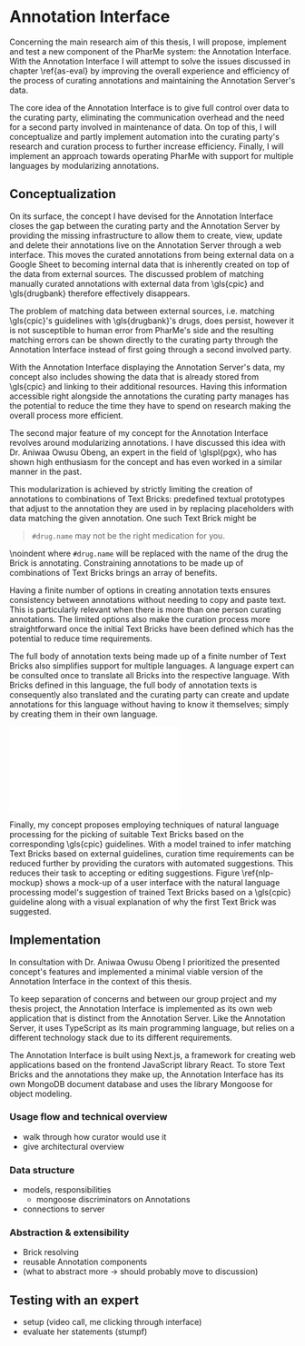 # Annotation Interface

Concerning the main research aim of this thesis, I will propose, implement and
test a new component of the PharMe system: the Annotation Interface. With the
Annotation Interface I will attempt to solve the issues discussed in chapter
\ref{as-eval} by improving the overall experience and efficiency of the process
of curating annotations and maintaining the Annotation Server's data.

The core idea of the Annotation Interface is to give full control over data to
the curating party, eliminating the communication overhead and the need for a
second party involved in maintenance of data. On top of this, I will
conceptualize and partly implement automation into the curating party's research
and curation process to further increase efficiency. Finally, I will implement
an approach towards operating PharMe with support for multiple languages by
modularizing annotations.

## Conceptualization

On its surface, the concept I have devised for the Annotation Interface closes
the gap between the curating party and the Annotation Server by providing the
missing infrastructure to allow them to create, view, update and delete their
annotations live on the Annotation Server through a web interface. This moves
the curated annotations from being external data on a Google Sheet to becoming
internal data that is inherently created on top of the data from external
sources. The discussed problem of matching manually curated annotations with
external data from \gls{cpic} and \gls{drugbank} therefore effectively
disappears.

The problem of matching data between external sources, i.e. matching
\gls{cpic}'s guidelines with \gls{drugbank}'s drugs, does persist, however it is
not susceptible to human error from PharMe's side and the resulting matching
errors can be shown directly to the curating party through the Annotation
Interface instead of first going through a second involved party.

With the Annotation Interface displaying the Annotation Server's data, my
concept also includes showing the data that is already stored from \gls{cpic}
and linking to their additional resources. Having this information accessible
right alongside the annotations the curating party manages has the potential to
reduce the time they have to spend on research making the overall process more
efficient.

The second major feature of my concept for the Annotation Interface revolves
around modularizing annotations. I have discussed this idea with Dr. Aniwaa
Owusu Obeng, an expert in the field of \glspl{pgx}, who has shown high
enthusiasm for the concept and has even worked in a similar manner in the past.

This modularization is achieved by strictly limiting the creation of annotations
to combinations of Text Bricks: predefined textual prototypes that adjust to
the annotation they are used in by replacing placeholders with data matching the
given annotation. One such Text Brick might be

> `#drug.name` may not be the right medication for you.

\noindent where `#drug.name` will be replaced with the name of the drug the
Brick is annotating. Constraining annotations to be made up of combinations of
Text Bricks brings an array of benefits.

Having a finite number of options in creating annotation texts ensures
consistency between annotations without needing to copy and paste text. This is
particularly relevant when there is more than one person curating annotations.
The limited options also make the curation process more straightforward once the
initial Text Bricks have been defined which has the potential to reduce time
requirements.

The full body of annotation texts being made up of a finite number of Text
Bricks also simplifies support for multiple languages. A language expert can be
consulted once to translate all Bricks into the respective language. With Bricks
defined in this language, the full body of annotation texts is consequently also
translated and the curating party can create and update annotations for this
language without having to know it themselves; simply by creating them in their
own language.

![Conceptualized suggestion of Text Bricks based on \gls{cpic} guideline
[@lee_clinical_2022] \label{nlp-mockup}](output.pdf)

Finally, my concept proposes employing techniques of natural language processing
for the picking of suitable Text Bricks based on the corresponding \gls{cpic}
guidelines. With a model trained to infer matching Text Bricks based on external
guidelines, curation time requirements can be reduced further by providing the
curators with automated suggestions. This reduces their task to accepting or
editing suggestions. Figure \ref{nlp-mockup} shows a mock-up of a user interface
with the natural language processing model's suggestion of trained Text Bricks
based on a \gls{cpic} guideline along with a visual explanation of why the first
Text Brick was suggested.

## Implementation

In consultation with Dr. Aniwaa Owusu Obeng I prioritized the presented
concept's features and implemented a minimal viable version of the Annotation
Interface in the context of this thesis.

To keep separation of concerns and between our group project and my thesis
project, the Annotation Interface is implemented as its own web application that
is distinct from the Annotation Server. Like the Annotation Server, it uses
TypeScript as its main programming language, but relies on a different
technology stack due to its different requirements.

The Annotation Interface is built using Next.js, a framework for creating web
applications based on the frontend JavaScript library React. To store Text
Bricks and the annotations they make up, the Annotation Interface has its own
MongoDB document database and uses the library Mongoose for object modeling.

### Usage flow and technical overview

- walk through how curator would use it
- give architectural overview

### Data structure

- models, responsibilities
  - mongoose discriminators on Annotations
- connections to server

### Abstraction & extensibility

- Brick resolving
- reusable Annotation components
- (what to abstract more $\to$ should probably move to discussion)

## Testing with an expert

- setup (video call, me clicking through interface)
- evaluate her statements (stumpf)
